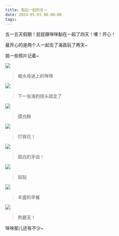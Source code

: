 ```yaml
---
title: 黏在一起的五一
date: 2024-05-01 00:00:00
tags:
---
```


五一五天假期！屁屁跟咪咪黏在一起了四天！噢！开心！

最开心的是两个人一起去了海昌玩了两天~

挑一些照片记着~

![](/images/511.jpg)

> 被水母迷上的咪咪

![](/images/512.jpg)

> 下一张海豹扭头就走了

![](/images/513.jpg)

> 摸白鲸

![](/images/514.jpg)

> 打铁花！

![](/images/515.jpg)

> 超白的牙齿！

![](/images/516.jpg)

> 贴贴

![](/images/517.jpg)

> 丰盛的早餐

![](/images/518.jpg)

> 熊霸天！

咪咪那儿还有不少~
